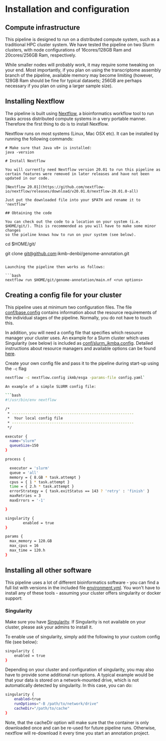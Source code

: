 # Installation and configuration 

## Compute infrastructure

This pipeline is designed to run on a distributed compute system, such as a traditional HPC cluster system. 
We have tested the pipeline on two Slurm clusters, with node configurations of 16cores/128GB Ram and 20cores/256GB Ram, respectively. 

While smaller nodes will probably work, it may require some tweaking on your end. Most importantly, if you plan on using the transcriptome 
assembly branch of the pipeline, available memory may become limiting (however, 128GB Ram should be fine for typical datasets; 256GB are perhaps 
necessary if you plan on using a larger sample size). 

## Installing Nextflow 

The pipeline is built using [Nextflow](https://www.nextflow.io), a bioinformatics workflow tool to run tasks across 
distributed compute systems in a very portable manner. Therefore the first thing to do is to install Nextflow. 

Nextflow runs on most systems (Linux, Mac OSX etc). It can be installed by running the following commands:

```
# Make sure that Java v8+ is installed:
java -version

# Install Nextflow

You will currently need Nextflow version 20.01 to run this pipeline as certain features were removed in later releases and have not been updated in our code.

[Nextflow 20.01](https://github.com/nextflow-io/nextflow/releases/download/v20.01.0/nextflow-20.01.0-all)

Just put the downloaded file into your $PATH and rename it to 'nextflow'

## Obtaining the code 

You can check out the code to a location on your system (i.e. $HOME/git/). This is recommended as you will have to make some minor changes 
so the pieline knows how to run on your system (see below). 

``` 
cd $HOME/git/ 

git clone git@github.com:ikmb-denbi/genome-annotation.git
``` 
 
Launching the pipeline then works as follows:

```bash
nextflow run $HOME/git/genome-annotation/main.nf <run options>
```

## Creating a config file for your cluster

This pipeline uses at minimum two configuration files. The file [conf/base.config](../conf/base.config) contains information about the resource requirements 
of the individual stages of the pipeline. Normally, you do not have to touch this.

In addition, you will need a config file that specifies which resource manager your cluster uses. An example for a Slurm cluster which uses 
Singularity (see below) is included as [conf/slurm_ikmba.config](../conf/slurm_ikmba.config). Detailed instructions about resource managers and 
available options can be found [here](https://www.nextflow.io/docs/latest/executor.html).

Create your own config file and pass it to the pipeline during start-up using the `-c` flag

```bash
nextflow -c nextflow.config ikmb/esga -params-file config.yaml`

An example of a simple SLURM config file:

```bash
#!/usr/bin/env nextflow

/*
 * -------------------------------------------------------
 *  Your local config file
 * -------------------------------------------------------
 */

executor {
  name="slurm"
  queueSize=150
}

process {

  executor = 'slurm'
  queue = 'all'
  memory = { 8.GB * task.attempt }
  cpus = { 1 * task.attempt }
  time = { 2.h * task.attempt }
  errorStrategy = { task.exitStatus == 143 ? 'retry' : 'finish' }
  maxRetries = 3
  maxErrors = '-1'

}

singularity {
        enabled = true
}

params {
  max_memory = 120.GB
  max_cpus = 16
  max_time = 120.h
}

```

## Installing all other software 

This pipeline uses a lot of different bioinformatics software - you can find a full list with versions in the included 
file [environment.yml](../environment.yml). You won't have to install any of these tools - assuming your cluster offers singularity or docker support:

### Singularity

Make sure you have [Singularity](https://github.com/sylabs/singularity). If Singularity is not available on 
your cluster, please ask your admins to install it. 

To enable use of singularity, simply add the following to your custom config file (see below):

```bash
singularity {
	enabled = true
}
```

Depending on your cluster and configuration of singularity, you may also have to provide some additional run options. 
A typical example would be that your data is stored on a network-mounted drive, which is not automatically detected by singularity. In this case, you can do:

```bash
singularity {
	enabled=true
	runOptions="-B /path/to/network/drive"
	cacheDir="/path/to/cache"
}
```

Note, that the cacheDir option will make sure that the container is only downloaded once and can be re-used for future pipeline runs. Otherwise, nextflow will re-download it every time you start an annotation project. 
